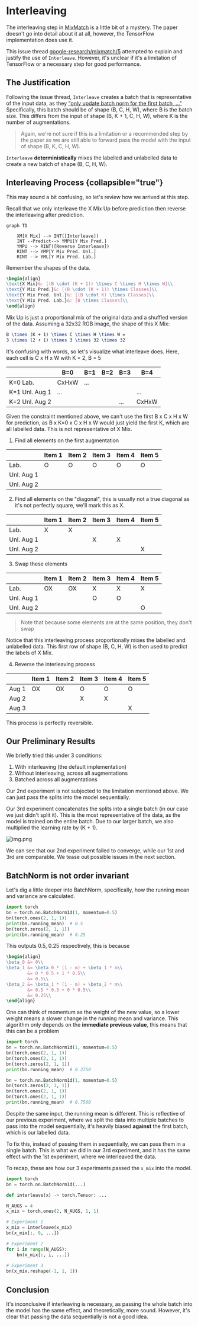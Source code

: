 # Interleaving

The interleaving step in [MixMatch](https://arxiv.org/abs/1905.02249) is a
little bit of a mystery. The paper doesn't go into detail about it at all,
however, the TensorFlow implementation does use it. 

This issue thread [google-research/mixmatch/5](https://github.com/google-research/mixmatch/issues/5)
attempted to explain and justify the use of `Interleave`. However, it's unclear
if it's a limitation of TensorFlow or a necessary step for good performance.

## The Justification

Following the issue thread, `Interleave` creates a batch that is 
representative of the input data, as they
["only update batch norm for the first batch, ..."](https://github.com/google-research/mixmatch/issues/5#issuecomment-506432086)
Specifically, this batch should be of shape (B, C, H, W), where B is the
batch size. This differs from the input of shape (B, K + 1, C, H, W), where K 
is the number of augmentations.

> Again, we're not sure if this is a limitation or a recommended step by the
> paper as we are still able to forward pass the model with the input of shape
> (B, K, C, H, W).

`Interleave` **deterministically** mixes the labelled and unlabelled data to 
create a new batch of shape (B, C, H, W). 

## Interleaving Process {collapsible="true"}

This may sound a bit confusing, so let's review how we arrived at this step.

Recall that we only interleave the X Mix Up before prediction then reverse
the interleaving after prediction.

```mermaid
graph TD

    XM[X Mix] --> INT([Interleave])
    INT --Predict--> YMPU[Y Mix Pred.]
    YMPU --> RINT([Reverse Interleave])
    RINT --> YMP[Y Mix Pred. Unl.]
    RINT --> YML[Y Mix Pred. Lab.]
```

Remember the shapes of the data.

```tex
\begin{align}
\text{X Mix}&: [(B \cdot (K + 1)) \times C \times H \times W]\\
\text{Y Mix Pred.}&: [(B \cdot (K + 1)) \times Classes]\\
\text{Y Mix Pred. Unl.}&: [(B \cdot K) \times Classes]\\
\text{Y Mix Pred. Lab.}&: [B \times Classes]\\
\end{align}
```

Mix Up is just a proportional mix of the original data and a 
shuffled version of the data. Assuming a 32x32 RGB image, the shape of this X Mix:

```tex
B \times (K + 1) \times C \times H \times W =
3 \times (2 + 1) \times 3 \times 32 \times 32 
```

It's confusing with words, so let's visualize what interleave does.
Here, each cell is C x H x W with K = 2, B = 5

|                | B=0   | B=1 | B=2 | B=3 | B=4   |
|----------------|-------|-----|-----|-----|-------|
| K=0 Lab.       | CxHxW | ... |     |     |       |
| K=1 Unl. Aug 1 | ...   |     |     |     | ...   |
| K=2 Unl. Aug 2 |       |     |     | ... | CxHxW |

Given the constraint mentioned above, we can't use the first B x C x H x W for
prediction, as B x K=0 x C x H x W would just yield the first K, which are all
labelled data. This is not representative of X Mix.

1) Find all elements on the first augmentation

|            | Item 1 | Item 2 | Item 3 | Item 4 | Item 5 |
|------------|--------|--------|--------|--------|--------|
| Lab.       | O      | O      | O      | O      | O      |
| Unl. Aug 1 |        |        |        |        |        |
| Unl. Aug 2 |        |        |        |        |        |

2) Find all elements on the "diagonal", this is usually not a true diagonal as
   it's not perfectly square, we'll mark this as X.

|            | Item 1 | Item 2 | Item 3 | Item 4 | Item 5 |
|------------|--------|--------|--------|--------|--------|
| Lab.       | X      | X      |        |        |        |
| Unl. Aug 1 |        |        | X      | X      |        |
| Unl. Aug 2 |        |        |        |        | X      |

3) Swap these elements

|            | Item 1 | Item 2 | Item 3 | Item 4 | Item 5 |
|------------|--------|--------|--------|--------|--------|
| Lab.       | OX     | OX     | X      | X      | X      |
| Unl. Aug 1 |        |        | O      | O      |        |
| Unl. Aug 2 |        |        |        |        | O      |

> Note that because some elements are at the same position, they don't swap

Notice that this interleaving process proportionally mixes the labelled and
unlabelled data. This first row of shape (B, C, H, W) is then used to 
predict the labels of X Mix.

4) Reverse the interleaving process

|       | Item 1 | Item 2 | Item 3 | Item 4 | Item 5 |
|-------|--------|--------|--------|--------|--------|
| Aug 1 | OX     | OX     | O      | O      | O      |
| Aug 2 |        |        | X      | X      |        |
| Aug 3 |        |        |        |        | X      |

This process is perfectly reversible.

## Our Preliminary Results

We briefly tried this under 3 conditions:

1) With interleaving (the default implementation)
2) Without interleaving, across all augmentations
3) Batched across all augmentations

Our 2nd experiment is not subjected to the limitation mentioned above. We can
just pass the splits into the model sequentially.

Our 3rd experiment concatenates the splits into a single batch (in our case
we just didn't split it). This is the most representative of the data, as
the model is trained on the entire batch. Due to our larger batch, we also
multiplied the learning rate by (K + 1).

![img.png](img.png)

We can see that our 2nd experiment failed to converge, while our 1st and 3rd
are comparable. We tease out possible issues in the next section.
 
## BatchNorm is not order invariant

Let's dig a little deeper into BatchNorm, specifically, how the running mean
and variance are calculated.

```python
import torch
bn = torch.nn.BatchNorm1d(1, momentum=0.5)
bn(torch.ones(2, 1, 1))
print(bn.running_mean)  # 0.5
bn(torch.zeros(2, 1, 1))
print(bn.running_mean)  # 0.25
```

This outputs 0.5, 0.25 respectively, this is because

```tex
\begin{align}
\beta_0 &= 0\\
\beta_1 &= \beta_0 * (1 - m) + \beta_1 * m\\
        &= 0 * 0.5 + 1 * 0.5\\
        &= 0.5\\
\beta_2 &= \beta_1 * (1 - m) + \beta_2 * m\\
        &= 0.5 * 0.5 + 0 * 0.5\\ 
        &= 0.25\\
\end{align}
```

One can think of momentum as the weight of the new value, so a lower weight
means a slower change in the running mean and variance. This algorithm only 
depends on the **immediate previous value**, this means that this can be
a problem

```python
import torch
bn = torch.nn.BatchNorm1d(1, momentum=0.5)
bn(torch.ones(2, 1, 1))
bn(torch.ones(2, 1, 1))
bn(torch.zeros(2, 1, 1))
print(bn.running_mean)  # 0.3750

bn = torch.nn.BatchNorm1d(1, momentum=0.5)
bn(torch.zeros(2, 1, 1))
bn(torch.ones(2, 1, 1))
bn(torch.ones(2, 1, 1))
print(bn.running_mean)  # 0.7500
```

Despite the same input, the running mean is different. This is reflective of
our previous experiment, where we split the data into multiple batches to pass
into the model sequentially, it's heavily biased **against** the first batch,
which is our labelled data.

To fix this, instead of passing them in sequentially, we can pass them in
a single batch. This is what we did in our 3rd experiment, and it has the same
effect with the 1st experiment, where we interleaved the data.

To recap, these are how our 3 experiments passed the `x_mix` into the model.

```python
import torch
bn = torch.nn.BatchNorm1d(...)

def interleave(x) -> torch.Tensor: ...

N_AUGS = 4
x_mix = torch.ones(2, N_AUGS, 1, 1)

# Experiment 1
x_mix = interleave(x_mix)
bn(x_mix[:, 0, ...])

# Experiment 2
for i in range(N_AUGS):
    bn(x_mix[:, i, ...])
    
# Experiment 3
bn(x_mix.reshape(-1, 1, 1))
```

## Conclusion

It's inconclusive if interleaving is necessary, as passing the whole batch
into the model has the same effect, and theoretically, more sound. However,
it's clear that passing the data sequentially is not a good idea.
